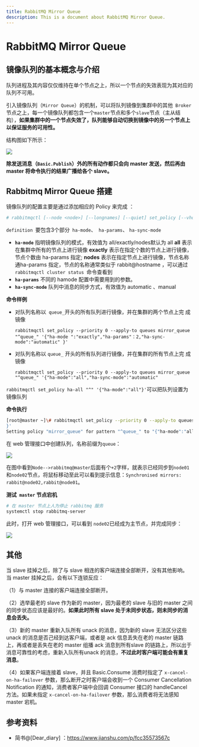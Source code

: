 ```yaml
---
title: RabbitMQ Mirror Queue
description: This is a document about RabbitMQ Mirror Queue.
---
```


# RabbitMQ Mirror Queue 

## 镜像队列的基本概念与介绍

队列进程及其内容仅仅维持在单个节点之上，所以一个节点的失效表现为其对应的队列不可用。

引入镜像队列（`Mirror Queue`）的机制，可以将队列镜像到集群中的其他` Broker` 节点之上，每一个镜像队列都包含一个`master`节点和多个`slave`节点（主从结构），**如果集群中的一个节点失效了，队列能够自动切换到镜像中的另一个节点上以保证服务的可用性。**

结构图如下所示：

![](https://upload-images.jianshu.io/upload_images/5114528-121cd4bca546fff0.PNG?imageMogr2/auto-orient/strip|imageView2/2/w/280/format/webp)

**除发送消息（`Basic.Publish`）外的所有动作都只会向 master 发送，然后再由master 将命令执行的结果广播给各个 slave。**

## Rabbitmq Mirror Queue 搭建

镜像队列的配置主要是通过添加相应的 Policy 来完成 ：

```bash
# rabbitmqctl [--node <node>] [--longnames] [--quiet] set_policy [--vhost <vhost>] [--priority <priority>] [--apply-to <apply-to>] <name> <pattern> <definition>
```

`definition `要包含3个部分` ha-mode`、` ha-params`、 `ha-sync-mode`

- **`ha-mode`** 指明镜像队列的模式，有效值为 all/exactly/nodes默认为 all
    **all** 表示在集群中所有的节点上进行镜像
    **exactly** 表示在指定个数的节点上进行镜像，节点个数由 ha-params 指定;
    **nodes** 表示在指定节点上进行镜像，节点名称通ha-params 指定，节点的名称通常类似于 rabbit@hostname ，可以通过`rabbitmqctl cluster status `命令查看到
- **`ha-params`** 不同的 hamode 配置中需要用到的参数。
- **`ha-sync-mode`** 队列中消息的同步方式，有效值为 automatic 、manual

**命令样例**

- 对队列名称以` queue_`开头的所有队列进行镜像，并在集群的两个节点上完 成镜像

  ```
  rabbitmqctl set_policy --priority 0 --apply-to queues mirror_queue "^queue_" '{"ha-mode ":"exactly","ha-params"：2,"ha-sync-mode":"automatic" }'
  ```

- 对队列名称以 `queue_` 开头的所有队列进行镜像，并在集群的所有节点上完 成镜像

  ```
  rabbitmqctl set_policy --priority 0 --apply-to queues mirror_queue "^queue_" '{"ha-mode":"all","ha-sync-mode":"automatic"
  ```

`rabbitmqctl set_policy ha-all "^" '{"ha-mode":"all"}'`可以把队列设置为镜像队列

**命令执行**

```bash
[root@master ~]\# rabbitmqctl set_policy --priority 0 --apply-to queues mirror_queue "^queue_" '{"ha-mode":"all","ha-sync-mode":"automatic"
}'
Setting policy "mirror_queue" for pattern "^queue_" to "{"ha-mode":"all","ha-sync-mode":"automatic"}" with priority "0" for vhost "/" ...
```

在 web 管理接口中创建队列，名称前缀为`queue`：

![](https://cdn.agou-ops.cn/blog-images/rabbitmq/rabbitmq_mirror_queue.png)

在图中看到`Node-->rabbitmq@master`后面有个`+2`字样，就表示已经同步到`node01`和`node02`节点，将鼠标移动至此可以看到提示信息：`Synchronised mirrors: rabbit@node02,rabbit@node01`。

**测试` master` 节点宕机**

```bash
# 在 master 节点上人为停止 rabbitmq 服务
systemctl stop rabbitmq-server
```

此时，打开 web 管理接口，可以看到 `node02`已经成为主节点，并完成同步：

![](https://cdn.agou-ops.cn/blog-images/rabbitmq/rabbitmq_mirror_queue-2.png)

## 其他

当 slave 挂掉之后，除了与 slave 相连的客户端连接全部断开，没有其他影响。当 master 挂掉之后，会有以下连锁反应：

（1）与 master 连接的客户端连接全部断开。

（2）选举最老的 slave 作为新的 master，因为最老的 slave 与旧的 master 之间的同步状态应该是最好的。**如果此时所有 slave 处于未同步状态，则未同步的消息会丢失。**

（3）新的 master 重新入队所有 unack 的消息，因为新的 slave 无法区分这些 unack 的消息是否己经到达客户端，或者是 ack 信息丢失在老的 master 链路上，再或者是丢失在老的 master 组播 ack 消息到所有slave 的链路上，所以出于消息可靠性的考虑，重新入队所有unack 的消息，**不过此时客户端可能会有重复消息**。

（4）如果客户端连接着 slave，并且 Basic.Consume 消费时指定了 `x-cancel-on-ha-failover` 参数，那么断开之时客户端会收到一个 Consumer Cancellation Notification 的通知，消费者客户端中会回调 Consumer 接口的 handleCancel 方法。如果未指定 `x-cancel-on-ha-failover` 参数，那么消费者将无法感知 master 宕机。

## 参考资料

* 简书@[Dear_diary] ：https://www.jianshu.com/p/fcc35573567c

